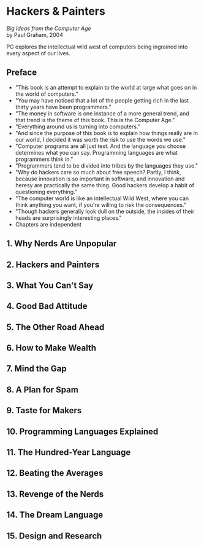 # Hackers & Painters
*Big Ideas from the Computer Age*<br>
by Paul Graham, 2004

PG explores the intellectual wild west of computers being ingrained into every aspect of our lives.

## Preface

- "This book is an attempt to explain to the world at large what goes on in the world of computers."
- "You may have noticed that a lot of the people getting rich in the last thirty years have been programmers."
- "The money in software is one instance of a more general trend, and that trend is the theme of this book. This is the Computer Age."
- "Everything around us is turning into computers."
- "And since the purpose of this book is to explain how things really are in our world, I decided it was worth the risk to use the words we use."
- "Computer programs are all just text. And the language you choose determines what you can say. Programming languages are what programmers think in."
- "Programmers tend to be divided into tribes by the languages they use."
- "Why do hackers care so much about free speech? Partly, I think, because innovation is so important in software, and innovation and heresy are practically the same thing. Good hackers develop a habit of questioning everything."
- "The computer world is like an intellectual Wild West, where you can think anything you want, if you're willing to risk the consequences."
- "Though hackers generally look dull on the outside, the insides of their heads are surprisingly interesting places."
- Chapters are independent

## 1. Why Nerds Are Unpopular

## 2. Hackers and Painters

## 3. What You Can't Say

## 4. Good Bad Attitude

## 5. The Other Road Ahead

## 6. How to Make Wealth

## 7. Mind the Gap

## 8. A Plan for Spam

## 9. Taste for Makers

## 10. Programming Languages Explained

## 11. The Hundred-Year Language

## 12. Beating the Averages

## 13. Revenge of the Nerds

## 14. The Dream Language

## 15. Design and Research

